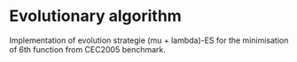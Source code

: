 # Evolutionary algorithm

Implementation of evolution strategie (mu + lambda)-ES for the minimisation of 6th function from CEC2005 benchmark.
